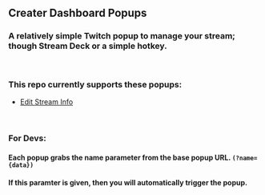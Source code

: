 ## Creater Dashboard Popups
### A relatively simple Twitch popup to manage your stream; though Stream Deck or a simple hotkey.

<p>&nbsp;</p>

### This repo currently supports these popups:
 - [Edit Stream Info](https://amazingca.github.io/CreaterDashboardPopups/EditStreamInfo.html)

<p>&nbsp;</p>

### For Devs:
#### Each popup grabs the name parameter from the base popup URL. `(?name={data})`
#### If this paramter is given, then you will automatically trigger the popup.
